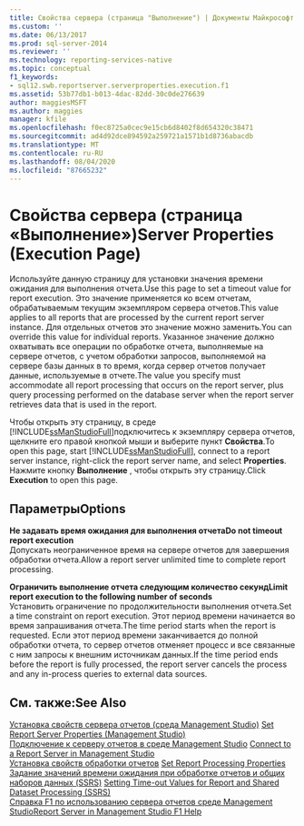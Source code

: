 ```yaml
---
title: Свойства сервера (страница "Выполнение") | Документы Майкрософт
ms.custom: ''
ms.date: 06/13/2017
ms.prod: sql-server-2014
ms.reviewer: ''
ms.technology: reporting-services-native
ms.topic: conceptual
f1_keywords:
- sql12.swb.reportserver.serverproperties.execution.f1
ms.assetid: 53b77db1-b013-4dac-82dd-30c0de276639
author: maggiesMSFT
ms.author: maggies
manager: kfile
ms.openlocfilehash: f0ec8725a0cec9e15cb6d8402f8d654320c38471
ms.sourcegitcommit: ad4d92dce894592a259721a1571b1d8736abacdb
ms.translationtype: MT
ms.contentlocale: ru-RU
ms.lasthandoff: 08/04/2020
ms.locfileid: "87665232"
---
```

# <a name="server-properties-execution-page"></a><span data-ttu-id="9aa9b-102">Свойства сервера (страница «Выполнение»)</span><span class="sxs-lookup"><span data-stu-id="9aa9b-102">Server Properties (Execution Page)</span></span>
  <span data-ttu-id="9aa9b-103">Используйте данную страницу для установки значения времени ожидания для выполнения отчета.</span><span class="sxs-lookup"><span data-stu-id="9aa9b-103">Use this page to set a timeout value for report execution.</span></span> <span data-ttu-id="9aa9b-104">Это значение применяется ко всем отчетам, обрабатываемым текущим экземпляром сервера отчетов.</span><span class="sxs-lookup"><span data-stu-id="9aa9b-104">This value applies to all reports that are processed by the current report server instance.</span></span> <span data-ttu-id="9aa9b-105">Для отдельных отчетов это значение можно заменить.</span><span class="sxs-lookup"><span data-stu-id="9aa9b-105">You can override this value for individual reports.</span></span> <span data-ttu-id="9aa9b-106">Указанное значение должно охватывать все операции по обработке отчета, выполняемые на сервере отчетов, с учетом обработки запросов, выполняемой на сервере базы данных в то время, когда сервер отчетов получает данные, используемые в отчете.</span><span class="sxs-lookup"><span data-stu-id="9aa9b-106">The value you specify must accommodate all report processing that occurs on the report server, plus query processing performed on the database server when the report server retrieves data that is used in the report.</span></span>  
  
 <span data-ttu-id="9aa9b-107">Чтобы открыть эту страницу, в среде [!INCLUDE[ssManStudioFull](../../includes/ssmanstudiofull-md.md)]подключитесь к экземпляру сервера отчетов, щелкните его правой кнопкой мыши и выберите пункт **Свойства**.</span><span class="sxs-lookup"><span data-stu-id="9aa9b-107">To open this page, start [!INCLUDE[ssManStudioFull](../../includes/ssmanstudiofull-md.md)], connect to a report server instance, right-click the report server name, and select **Properties**.</span></span> <span data-ttu-id="9aa9b-108">Нажмите кнопку **Выполнение** , чтобы открыть эту страницу.</span><span class="sxs-lookup"><span data-stu-id="9aa9b-108">Click **Execution** to open this page.</span></span>  
  
## <a name="options"></a><span data-ttu-id="9aa9b-109">Параметры</span><span class="sxs-lookup"><span data-stu-id="9aa9b-109">Options</span></span>  
 <span data-ttu-id="9aa9b-110">**Не задавать время ожидания для выполнения отчета**</span><span class="sxs-lookup"><span data-stu-id="9aa9b-110">**Do not timeout report execution**</span></span>  
 <span data-ttu-id="9aa9b-111">Допускать неограниченное время на сервере отчетов для завершения обработки отчета.</span><span class="sxs-lookup"><span data-stu-id="9aa9b-111">Allow a report server unlimited time to complete report processing.</span></span>  
  
 <span data-ttu-id="9aa9b-112">**Ограничить выполнение отчета следующим количество секунд**</span><span class="sxs-lookup"><span data-stu-id="9aa9b-112">**Limit report execution to the following number of seconds**</span></span>  
 <span data-ttu-id="9aa9b-113">Установить ограничение по продолжительности выполнения отчета.</span><span class="sxs-lookup"><span data-stu-id="9aa9b-113">Set a time constraint on report execution.</span></span> <span data-ttu-id="9aa9b-114">Этот период времени начинается во время запрашивания отчета.</span><span class="sxs-lookup"><span data-stu-id="9aa9b-114">The time period starts when the report is requested.</span></span> <span data-ttu-id="9aa9b-115">Если этот период времени заканчивается до полной обработки отчета, то сервер отчетов отменяет процесс и все связанные с ним запросы к внешним источникам данных.</span><span class="sxs-lookup"><span data-stu-id="9aa9b-115">If the time period ends before the report is fully processed, the report server cancels the process and any in-process queries to external data sources.</span></span>  
  
## <a name="see-also"></a><span data-ttu-id="9aa9b-116">См. также:</span><span class="sxs-lookup"><span data-stu-id="9aa9b-116">See Also</span></span>  
 <span data-ttu-id="9aa9b-117">[Установка свойств сервера отчетов (среда Management Studio)](set-report-server-properties-management-studio.md) </span><span class="sxs-lookup"><span data-stu-id="9aa9b-117">[Set Report Server Properties &#40;Management Studio&#41;](set-report-server-properties-management-studio.md) </span></span>  
 <span data-ttu-id="9aa9b-118">[Подключение к серверу отчетов в среде Management Studio](connect-to-a-report-server-in-management-studio.md) </span><span class="sxs-lookup"><span data-stu-id="9aa9b-118">[Connect to a Report Server in Management Studio](connect-to-a-report-server-in-management-studio.md) </span></span>  
 <span data-ttu-id="9aa9b-119">[Установка свойств обработки отчетов](../report-server/set-report-processing-properties.md) </span><span class="sxs-lookup"><span data-stu-id="9aa9b-119">[Set Report Processing Properties](../report-server/set-report-processing-properties.md) </span></span>  
 <span data-ttu-id="9aa9b-120">[Задание значений времени ожидания при обработке отчетов и общих наборов данных (SSRS)](../report-server/setting-time-out-values-for-report-and-shared-dataset-processing-ssrs.md) </span><span class="sxs-lookup"><span data-stu-id="9aa9b-120">[Setting Time-out Values for Report and Shared Dataset Processing &#40;SSRS&#41;](../report-server/setting-time-out-values-for-report-and-shared-dataset-processing-ssrs.md) </span></span>  
 [<span data-ttu-id="9aa9b-121">Справка F1 по использованию сервера отчетов среде Management Studio</span><span class="sxs-lookup"><span data-stu-id="9aa9b-121">Report Server in Management Studio F1 Help</span></span>](report-server-in-management-studio-f1-help.md)  
  
  
